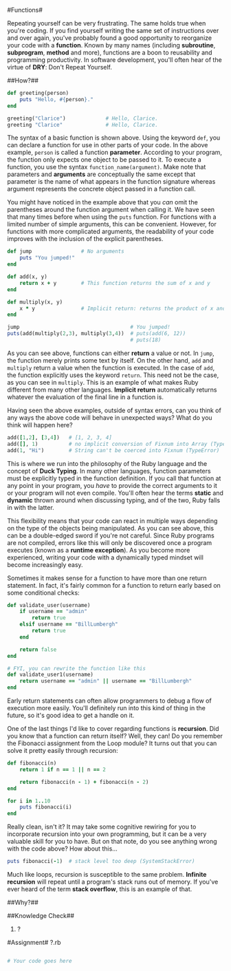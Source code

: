 #Functions#

Repeating yourself can be very frustrating. The same holds true when you're coding. If you find yourself writing the same set of instructions over and over again, you've probably found a good opportunity to reorganize your code with a **function**. Known by many names (including **subroutine**, **subprogram**, **method** and more), functions are a boon to reusability and programming productivity. In software development, you'll often hear of the virtue of **DRY**: Don't Repeat Yourself.

##How?##

```ruby
def greeting(person)
    puts "Hello, #{person}."
end

greeting("Clarice")             # Hello, Clarice.
greeting "Clarice"              # Hello, Clarice.
```

The syntax of a basic function is shown above. Using the keyword ```def```, you can declare a function for use in other parts of your code. In the above example, ```person``` is called a function **parameter**. According to your program, the function only expects one object to be passed to it. To execute a function, you use the syntax ```function_name(argument)```. Make note that parameters and **arguments** are conceptually the same except that parameter is the name of what appears in the function signature whereas argument represents the concrete object passed in a function call.

You might have noticed in the example above that you *can* omit the parentheses around the function argument when calling it. We have seen that many times before when using the ```puts``` function. For functions with a limited number of simple arguments, this can be convenient. However, for functions with more complicated arguments, the readability of your code improves with the inclusion of the explicit parentheses.

```ruby
def jump                # No arguments
    puts "You jumped!"
end

def add(x, y)
    return x + y        # This function returns the sum of x and y
end

def multiply(x, y)
    x * y               # Implicit return: returns the product of x and y
end

jump                                    # You jumped!
puts(add(multiply(2,3), multiply(3,4))  # puts(add(6, 12))
                                        # puts(18)

```

As you can see above, functions can either **return** a value or not. In ```jump```, the function merely prints some text by itself. On the other hand, ```add``` and ```multiply``` return a value when the function is executed. In the case of ```add```, the function explicitly uses the keyword ```return```. This need not be the case, as you can see in ```multiply```. This is an example of what makes Ruby different from many other languages. **Implicit return** automatically returns whatever the evaluation of the final line in a function is.

Having seen the above examples, outside of syntax errors, can you think of any ways the above code will behave in unexpected ways? What do you think will happen here?

```ruby
add([1,2], [3,4])   # [1, 2, 3, 4]
add([], 1)          # no implicit conversion of Fixnum into Array (TypeError)
add(1, "Hi")        # String can't be coerced into Fixnum (TypeError)
```

This is where we run into the philosophy of the Ruby language and the concept of **Duck Typing**. In many other languages, function parameters must be explicitly typed in the function definition. If you call that function at any point in your program, you *have* to provide the correct arguments to it or your program will not even compile. You'll often hear the terms **static** and **dynamic** thrown around when discussing typing, and of the two, Ruby falls in with the latter.

This flexibility means that your code can react in multiple ways depending on the type of the objects being manipulated. As you can see above, this can be a double-edged sword if you're not careful. Since Ruby programs are not compiled, errors like this will only be discovered once a program executes (known as a **runtime exception**). As you become more experienced, writing your code with a dynamically typed mindset will become increasingly easy.

Sometimes it makes sense for a function to have more than one return statement. In fact, it's fairly common for a function to return early based on some conditional checks:

```ruby
def validate_user(username)
    if username == "admin"
        return true
    elsif username == "BillLumbergh"
        return true
    end

    return false
end

# FYI, you can rewrite the function like this
def validate_user1(username)
    return username == "admin" || username == "BillLumbergh"
end
```

Early return statements can often allow programmers to debug a flow of execution more easily. You'll definitely run into this kind of thing in the future, so it's good idea to get a handle on it. 

One of the last things I'd like to cover regarding functions is **recursion**. Did you know that a function can return itself? Well, they can! Do you remember the Fibonacci assignment from the Loop module? It turns out that you can solve it pretty easily through recursion:

```ruby
def fibonacci(n)
    return 1 if n == 1 || n == 2

    return fibonacci(n - 1) + fibonacci(n - 2)
end

for i in 1..10
    puts fibonacci(i)
end
```

Really clean, isn't it? It may take some cognitive rewiring for you to incorporate recursion into your own programming, but it can be a very valuable skill for you to have. But on that note, do you see anything wrong with the code above? How about this...

```ruby
puts fibonacci(-1)  # stack level too deep (SystemStackError)
```

Much like loops, recursion is susceptible to the same problem. **Infinite recursion** will repeat until a program's stack runs out of memory. If you've ever heard of the term **stack overflow**, this is an example of that.

##Why?##

##Knowledge Check##
1. ?

#Assignment#
?.rb



```ruby

# Your code goes here

```
